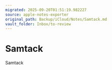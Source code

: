 ```yaml
---
migrated: 2025-09-20T01:51:19.982227
source: apple-notes-exporter
original_path: Backup/iCloud/Notes/Samtack.md
vault_folder: Inbox/to-review
---
```

# Samtack

Samtack 
